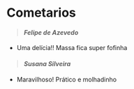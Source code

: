 # Cometarios

>#### ***Felipe de Azevedo***

- Uma delícia!! Massa fica super fofinha

>#### ***Susana Silveira***

- Maravilhoso! Prático e molhadinho
